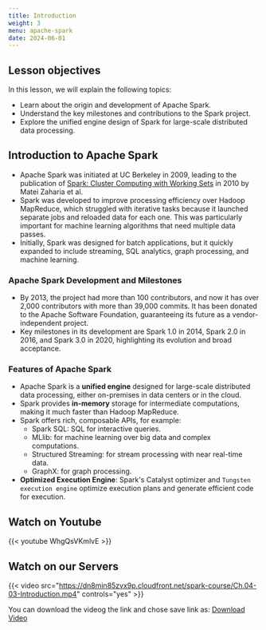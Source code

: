 ```yaml
---
title: Introduction
weight: 3
menu: apache-spark
date: 2024-06-01
---
```


## Lesson objectives

In this lesson, we will explain the following topics:
- Learn about the origin and development of Apache Spark.
- Understand the key milestones and contributions to the Spark project.
- Explore the unified engine design of Spark for large-scale distributed data processing.

## Introduction to Apache Spark

- Apache Spark was initiated at UC Berkeley in 2009, leading to the publication of [Spark: Cluster Computing with Working Sets](https://www1.icsi.berkeley.edu/pubs/networking/ICSI_sparkclustercomputing10.pdf) in 2010 by Matei Zaharia et al.
- Spark was developed to improve processing efficiency over Hadoop MapReduce, which struggled with iterative tasks because it launched separate jobs and reloaded data for each one. This was particularly important for machine learning algorithms that need multiple data passes.
- Initially, Spark was designed for batch applications, but it quickly expanded to include streaming, SQL analytics, graph processing, and machine learning.

### Apache Spark Development and Milestones

- By 2013, the project had more than 100 contributors, and now it has over 2,000 contributors with more than 39,000 commits. It has been donated to the Apache Software Foundation, guaranteeing its future as a vendor-independent project.
- Key milestones in its development are Spark 1.0 in 2014, Spark 2.0 in 2016, and Spark 3.0 in 2020, highlighting its evolution and broad acceptance.

### Features of Apache Spark

- Apache Spark is a **unified engine** designed for large-scale distributed data processing, either on-premises in data centers or in the cloud.
- Spark provides **in-memory** storage for intermediate computations, making it much faster than Hadoop MapReduce.
- Spark offers rich, composable APIs, for example:
    - Spark SQL: SQL for interactive queries.
    - MLlib: for machine learning over big data and complex computations.
    - Structured Streaming: for stream processing with near real-time data.
    - GraphX: for graph processing.
- **Optimized Execution Engine**: Spark's Catalyst optimizer and `Tungsten execution engine` optimize execution plans and generate efficient code for execution.

## Watch on Youtube

{{< youtube WhgQsVKmlvE >}}

## Watch on our Servers

{{< video src="https://dn8min85zvx9p.cloudfront.net/spark-course/Ch.04-03-Introduction.mp4" controls="yes" >}}

You can download the videog the link and chose save link as: [Download Video](https://dn8min85zvx9p.cloudfront.net/spark-course/Ch.04-03-Introduction.mp4)
